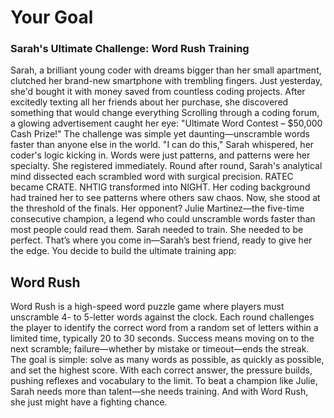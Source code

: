 # Your Goal
### Sarah's Ultimate Challenge: Word Rush Training
Sarah, a brilliant young coder with dreams bigger than her small apartment, clutched her brand-new smartphone with trembling fingers. Just yesterday, she'd bought it with money saved from countless coding projects. After excitedly texting all her friends about her purchase, she discovered something that would change everything
Scrolling through a coding forum, a glowing advertisement caught her eye:
"Ultimate Word Contest – $50,000 Cash Prize!"
The challenge was simple yet daunting—unscramble words faster than anyone else in the world.
"I can do this," Sarah whispered, her coder's logic kicking in. Words were just patterns, and patterns were her specialty.
She registered immediately. Round after round, Sarah's analytical mind dissected each scrambled word with surgical precision. RATEC became CRATE. NHTIG transformed into NIGHT. Her coding background had trained her to see patterns where others saw chaos. Now, she stood at the threshold of the finals. Her opponent? Julie Martinez—the five-time consecutive champion, a legend who could unscramble words faster than most people could read them.
Sarah needed to train. She needed to be perfect.
That’s where you come in—Sarah’s best friend, ready to give her the edge. You decide to build the ultimate training app:

## Word Rush
Word Rush is a high-speed word puzzle game where players must unscramble 4- to 5-letter words against the clock. Each round challenges the player to identify the correct word from a random set of letters within a limited time, typically 20 to 30 seconds. Success means moving on to the next scramble; failure—whether by mistake or timeout—ends the streak.
The goal is simple: solve as many words as possible, as quickly as possible, and set the highest score. With each correct answer, the pressure builds, pushing reflexes and vocabulary to the limit.
To beat a champion like Julie, Sarah needs more than talent—she needs training. And with Word Rush, she just might have a fighting chance.
